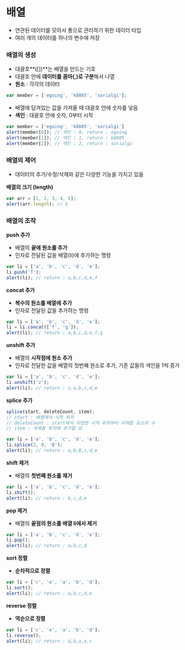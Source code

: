 # 배열

* 연관된 데이터를 모아서 통으로 관리하기 위한 데이터 타입
* 여러 개의 데이터를 하나의 변수에 저장 

### 배열의 생성

* 대괄호**\(\[\]\)**는 배열을 만드는 기호
* 대괄호 안에 **데이터를 콤마\(,\)로 구분**해서 나열
* **원소** : 각각의 데이터

```javascript
var member = ['egoing', 'k8805', 'sorialgi'];
```

* 배열에 담겨있는 값을 가져올 때 대괄호 안에 숫자를 넣음
* **색인** : 대괄호 안에 숫자, 0부터 시작

```javascript
var member = ['egoing', 'k8805', 'sorialgi']
alert(member[0]); // 색인 : 0, return : egoing
alert(member[1]); // 색인 : 1, return : k8805
alert(member[2]); // 색인 : 2, return : sorialgi
```

### 배열의 제어

* 데이터의 추가/수정/삭제와 같은 다양한 기능을 가지고 있음

**배열의 크기 \(length\)**

```javascript
var arr = [1, 2, 3, 4, 5];
alert(arr.length); // 5
```

### 배열의 조작

 **push 추가** 

* 배열의 **끝에 원소를 추가**
* 인자로 전달된 값을 배열\(li\)에 추가하는 명령

```javascript
var li = ['a', 'b', 'c', 'd', 'e'];
li.push('f');
alert(li); // return : a,b,c,d,e,f
```

**concat 추가** 

* **복수의 원소를 배열에 추가**
* 인자로 전달된 값을 추가하는 명령

```javascript
var li = ['a', 'b', 'c', 'd', 'e'];
li = li.concat(['f', 'g']);
alert(li); // return : a,b,c,d,e,f,g
```

**unshift 추가** 

* 배열의 **시작점에 원소 추가**
* 인자로 전달한 값을 배열의 첫번째 원소로 추가, 기존 값들의 색인을 1씩 증가

```javascript
var li = ['a', 'b', 'c', 'd', 'e'];
li.unshift('z');
alert(li); // return : z,a,b,c,d,e
```

**splice 추가** 

```javascript
splice(start, deleteCount, item);
// start : 배열에서 시작 위치
// deleteCount : start에서 지정한 시작 위치부터 삭제할 요소의 수
// item : 삭제할 위치에 추가할 요
```

```javascript
var li = ['a', 'b', 'c', 'd', 'e'];
li.splice(2, 0, 'B');
alert(li); // return : a,b,B,c,d,e
```

**shift 제거** 

* 배열의 **첫번째 원소를 제거** 

```javascript
var li = ['a', 'b', 'c', 'd', 'e'];
li.shift();
alert(li); // return : b,c,d,e
```

**pop 제거** 

* 배열의 **끝점의 원소를 배열 li에서 제거**

```javascript
var li = ['a', 'b', 'c', 'd', 'e'];
li.pop();
alert(li); // return : a,b,c,d
```

**sort 정렬** 

* **순차적으로 정렬**

```javascript
var li = ['c', 'e', 'a', 'b', 'd'];
li.sort();
alert(li); // return : a,b,c,d,e
```

**reverse 정렬** 

* **역순으로 정렬**

```javascript
var li = ['c', 'e', 'a', 'b', 'd'];
li.reverse();
alert(li); // return : d,b,a,e,c
```




